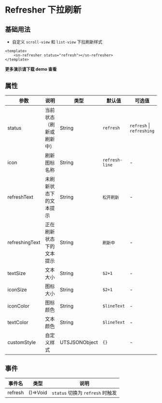 # Refresher 下拉刷新
## 基础用法
- 自定义 `scroll-view` 和 `list-view` 下拉刷新样式
```vue
<template>
	<sn-refresher status="refresh"></sn-refresher>
</template>
```
**更多演示请下载 demo 查看**
## 属性
| 参数           | 说明                     | 类型          | 默认值         | 可选值                    |
| -------------- | ------------------------ | ------------- | -------------- | ------------------------- |
| status         | 当前状态（刷新或刷新中） | String        | `refresh`      | `refresh` \| `refreshing` |
| icon           | 刷新图标名称             | String        | `refresh-line` | -                         |
| refreshText    | 未刷新状态下的文本提示   | String        | `松开刷新`     | -                         |
| refreshingText | 正在刷新状态下的文本提示 | String        | `刷新中`       | -                         |
| textSize       | 文本大小                 | String        | `$2+1`         | -                         |
| iconSize       | 图标大小                 | String        | `$2+1`         | -                         |
| iconColor      | 图标颜色                 | String        | `$lineText`    | -                         |
| textColor      | 文本颜色                 | String        | `$lineText`    | -                         |
| customStyle    | 自定义样式               | UTSJSONObject | `{}`           | -                         |
## 事件

| 事件名  | 类型       | 说明                             |
| ------- | ---------- | -------------------------------- |
| refresh | ()=>Void | `status` 切换为 `refresh` 时触发 |

<DemoPhone name="sn-refresher" />